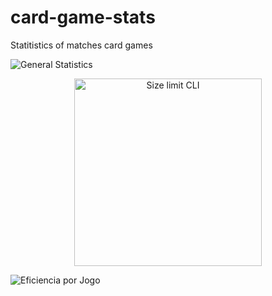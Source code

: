 # card-game-stats
Statitistics of matches card games

![General Statistics](https://github.com/mhacarthur/card-game-stats/tree/main/fig/general_statistics.png?raw=true)

<p align="center">
  <img src="https://github.com/mhacarthur/card-game-stats/tree/main/fig/general_statistics.png" alt="Size limit CLI" width="300">
</p>

![Eficiencia por Jogo](https://github.com/mhacarthur/card-game-stats/tree/main/fig/eficiencia_por_jogo.png?raw=true)

